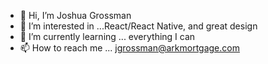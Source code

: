 - 👋 Hi, I’m Joshua Grossman
- 👀 I’m interested in ...React/React Native, and great design 
- 🌱 I’m currently learning ... everything I can
- 📫 How to reach me ... jgrossman@arkmortgage.com 

<!---
JoshArkMortgage/JoshArkMortgage is a ✨ special ✨ repository because its `README.md` (this file) appears on your GitHub profile.
You can click the Preview link to take a look at your changes.
--->
